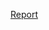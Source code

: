 [Report](https://htmlpreview.github.io/?https://github.com/thexiang/thexiang.github.io/blob/master/project2.html)
